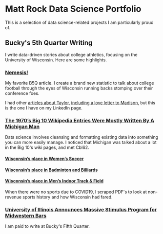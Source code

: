 # Matt Rock Data Science Portfolio
 
This is a selection of data science-related projects I am particularly proud of.

## Bucky's 5th Quarter Writing
I write data-driven stories about college athletics, focusing on the University of Wisconsin. Here are some highlights. 

### [Nemesis!](https://www.sbnation.com/e/20726511)
My favorite B5Q article. I create a brand new statistic to talk about college football through the eyes of Wisconsin running backs stomping over their conference foes. 

I had other [articles about Taylor](https://www.buckys5thquarter.com/2019/9/12/20860105/wisconsin-badgers-football-jonathan-taylor-is-very-good-at-football-records-ron-dayne-melvin-gordon), [including a love letter to Madison](https://www.sbnation.com/e/20814921),  but this is the one I have on my LinkedIn page.

### [The 1970’s Big 10 Wikipedia Entries Were Mostly Written By A Michigan Man](https://www.sbnation.com/e/21110152)
Data science involves cleansing and formatting existing data into something you can more easily manage. I noticed that Michigan was talked about a lot in the Big 10's wiki pages, and met Cbl62.

#### [Wisconsin’s place in Women’s Soccer](https://www.sbnation.com/e/21166001)
#### [Wisconsin’s place in Badminton and Billiards](https://www.sbnation.com/e/21199042)
#### [Wisconsin’s place in Men’s Indoor Track & Field](https://www.buckys5thquarter.com/2020/8/9/21360221/wisconsins-badgers-place-in-mens-indoor-track-and-field-morgan-mcdonald-nebraska-michigan)
When there were no sports due to COVID19, I scraped PDF's to look at non-revenue sports history and how Wisconsin had fared. 

### [University of Illinois Announces Massive Stimulus Program for Midwestern Bars](https://www.sbnation.com/e/21954439)
I am paid to write at Bucky's Fifth Quarter. 